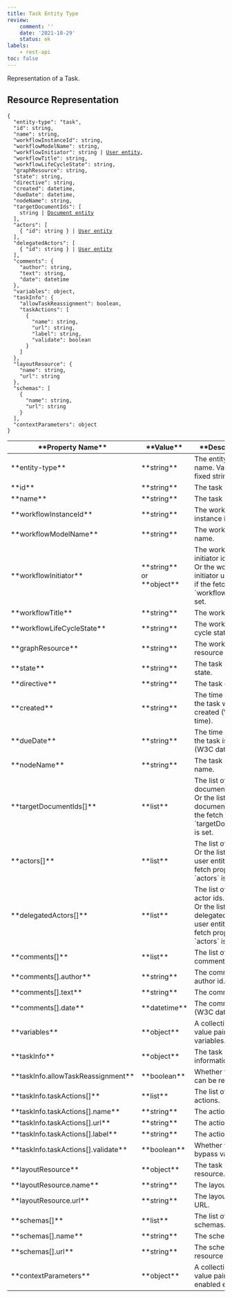 ```yaml
---
title: Task Entity Type
review:
    comment: ''
    date: '2021-10-29'
    status: ok
labels:
    - rest-api
toc: false
---
```


Representation of a Task.

## Resource Representation

<pre><code class="json hljs">{
  "entity-type": "task",
  "id": string,
  "name": string,
  "workflowInstanceId": string,
  "workflowModelName": string,
  "workflowInitiator": string | <a href="../user-entity-type#resource-representation">User entity</a>,
  "workflowTitle": string,
  "workflowLifeCycleState": string,
  "graphResource": string,
  "state": string,
  "directive": string,
  "created": datetime,
  "dueDate": datetime,
  "nodeName": string,
  "targetDocumentIds": [
    string | <a href="../document-entity-type#resource-representation">Document entity</a>
  ],
  "actors": [
    { "id": string } | <a href="../user-entity-type#resource-representation">User entity</a>
  ],
  "delegatedActors": [
    { "id": string } | <a href="../user-entity-type#resource-representation">User entity</a>
  ],
  "comments": {
    "author": string,
    "text": string,
    "date": datetime
  },
  "variables": object,
  "taskInfo": {
    "allowTaskReassignment": boolean,
    "taskActions": [
      {
        "name": string,
        "url": string,
        "label": string,
        "validate": boolean
      }
    ]
  },
  "layoutResource": {
    "name": string,
    "url": string
  },
  "schemas": [
    {
      "name": string,
      "url": string
    }
  ],
  "contextParameters": object
}
</code></pre>

<div class="table-scroll">
  <table>
  <thead>
    <tr>
      <th>**Property Name**</th>
      <th>**Value**</th>
      <th>**Description**</th>
      <th>**Notes**</th>
    </tr>
  </thead>
  <tbody>
    <tr>
      <td>**entity-type**</td>
      <td>**string**</td>
      <td>The entity type name. Value: the fixed string `"task"`.</td>
      <td></td>
    </tr>
    <tr>
      <td>**id**</td>
      <td>**string**</td>
      <td>The task id.</td>
      <td></td>
    </tr>
    <tr>
      <td>**name**</td>
      <td>**string**</td>
      <td>The task name.</td>
      <td></td>
    </tr>
    <tr>
      <td>**workflowInstanceId**</td>
      <td>**string**</td>
      <td>The workflow instance id.</td>
      <td></td>
    </tr>
    <tr>
      <td>**workflowModelName**</td>
      <td>**string**</td>
      <td>The workflow model name.</td>
      <td>Optional</td>
    </tr>
    <tr>
      <td>**workflowInitiator**</td>
      <td>**string** <br /> or **object**</td>
      <td>
        The workflow initiator id.<br />
        Or the workflow initiator user entity, if the fetch property `workflowInitiator` is set.
      </td>
      <td>Optional</td>
    </tr>
    <tr>
      <td>**workflowTitle**</td>
      <td>**string**</td>
      <td>The workflow title.</td>
      <td>Optional</td>
    </tr>
    <tr>
      <td>**workflowLifeCycleState**</td>
      <td>**string**</td>
      <td>The workflow life cycle state.</td>
      <td>Optional</td>
    </tr>
    <tr>
      <td>**graphResource**</td>
      <td>**string**</td>
      <td>The workflow graph resource URL.</td>
      <td>Optional</td>
    </tr>
    <tr>
      <td>**state**</td>
      <td>**string**</td>
      <td>The task life cycle state.</td>
      <td></td>
    </tr>
    <tr>
      <td>**directive**</td>
      <td>**string**</td>
      <td>The task directive.</td>
      <td></td>
    </tr>
    <tr>
      <td>**created**</td>
      <td>**string**</td>
      <td>The time at which the task was created (W3C date-time).</td>
      <td></td>
    </tr>
    <tr>
      <td>**dueDate**</td>
      <td>**string**</td>
      <td>The time at which the task is due (W3C date-time).</td>
      <td></td>
    </tr>
    <tr>
      <td>**nodeName**</td>
      <td>**string**</td>
      <td>The task node name.</td>
      <td></td>
    </tr>
    <tr>
      <td>**targetDocumentIds[]**</td>
      <td>**list**</td>
      <td>
        The list of target document ids.<br />
        Or the list of target document entities, if the fetch property `targetDocumentIds` is set.
      </td>
      <td></td>
    </tr>
    <tr>
      <td>**actors[]**</td>
      <td>**list**</td>
      <td>
        The list of actor ids.<br />
        Or the list of actor user entities, if the fetch property `actors` is set.
      </td>
      <td></td>
    </tr>
    <tr>
      <td>**delegatedActors[]**</td>
      <td>**list**</td>
      <td>
        The list of delegated actor ids.<br />
        Or the list of delegated actor user entities, if the fetch property `actors` is set.
      </td>
      <td></td>
    </tr>
    <tr>
      <td>**comments[]**</td>
      <td>**list**</td>
      <td>The list of comments.</td>
      <td></td>
    </tr>
    <tr>
      <td>**comments[].author**</td>
      <td>**string**</td>
      <td>The comment author id.</td>
      <td></td>
    </tr>
    <tr>
      <td>**comments[].text**</td>
      <td>**string**</td>
      <td>The comment text.</td>
      <td></td>
    </tr>
    <tr>
      <td>**comments[].date**</td>
      <td>**datetime**</td>
      <td>The comment date (W3C date-time).</td>
      <td></td>
    </tr>
    <tr>
      <td>**variables**</td>
      <td>**object**</td>
      <td>A collection of key-value pairs of task variables.</td>
      <td></td>
    </tr>
    <tr>
      <td>**taskInfo**</td>
      <td>**object**</td>
      <td>The task information.</td>
      <td>Optional</td>
    </tr>
    <tr>
      <td>**taskInfo.allowTaskReassignment**</td>
      <td>**boolean**</td>
      <td>Whether the task can be reassigned.</td>
      <td>Optional</td>
    </tr>
    <tr>
      <td>**taskInfo.taskActions[]**</td>
      <td>**list**</td>
      <td>The list of task actions.</td>
      <td>Optional</td>
    </tr>
    <tr>
      <td>**taskInfo.taskActions[].name**</td>
      <td>**string**</td>
      <td>The action name.</td>
      <td>Optional</td>
    </tr>
    <tr>
      <td>**taskInfo.taskActions[].url**</td>
      <td>**string**</td>
      <td>The action URL.</td>
      <td>Optional</td>
    </tr>
    <tr>
      <td>**taskInfo.taskActions[].label**</td>
      <td>**string**</td>
      <td>The action label.</td>
      <td>Optional</td>
    </tr>
    <tr>
      <td>**taskInfo.taskActions[].validate**</td>
      <td>**boolean**</td>
      <td>Whether the action bypass validation.</td>
      <td>Optional</td>
    </tr>
    <tr>
      <td>**layoutResource**</td>
      <td>**object**</td>
      <td>The task layout resource.</td>
      <td></td>
    </tr>
    <tr>
      <td>**layoutResource.name**</td>
      <td>**string**</td>
      <td>The layout name.</td>
      <td></td>
    </tr>
    <tr>
      <td>**layoutResource.url**</td>
      <td>**string**</td>
      <td>The layout resource URL.</td>
      <td></td>
    </tr>
    <tr>
      <td>**schemas[]**</td>
      <td>**list**</td>
      <td>The list of task schemas.</td>
      <td></td>
    </tr>
    <tr>
      <td>**schemas[].name**</td>
      <td>**string**</td>
      <td>The schema name.</td>
      <td></td>
    </tr>
    <tr>
      <td>**schemas[].url**</td>
      <td>**string**</td>
      <td>The schema resource URL.</td>
      <td></td>
    </tr>
    <tr>
      <td>**contextParameters**</td>
      <td>**object**</td>
      <td>A collection of key-value pairs filled by enabled enrichers.</td>
      <td>Optional</td>
    </tr>
  </tbody>
</table>
</div>
